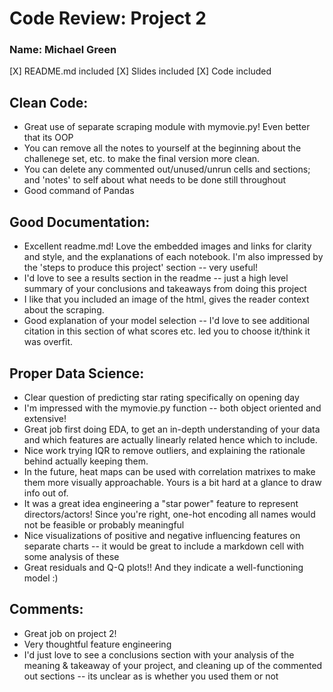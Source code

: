 # Code Review: Project 2

### Name: Michael Green 

[X] README.md included
[X] Slides included
[X] Code included

## Clean Code:
- Great use of separate scraping module with mymovie.py! Even better that its OOP 
- You can remove all the notes to yourself at the beginning about the challenege set, etc. to make the final version more clean. 
- You can delete any commented out/unused/unrun cells and sections; and 'notes' to self about what needs to be done still throughout
- Good command of Pandas 

## Good Documentation: 
- Excellent readme.md! Love the embedded images and links for clarity and style, and the explanations of each notebook. I'm also impressed by the 'steps to produce this project' section -- very useful! 
- I'd love to see a results section in the readme -- just a high level summary of your conclusions and takeaways from doing this project 
- I like that you included an image of the html, gives the reader context about the scraping.
- Good explanation of your model selection -- I'd love to see additional citation in this section of what scores etc. led you to choose it/think it was overfit. 

## Proper Data Science: 
- Clear question of predicting star rating specifically on opening day 
- I'm impressed with the mymovie.py function -- both object oriented and extensive! 
- Great job first doing EDA, to get an in-depth understanding of your data and which features are actually linearly related hence which to include. 
- Nice work trying IQR to remove outliers, and explaining the rationale behind actually keeping them.  
- In the future, heat maps can be used with correlation matrixes to make them more visually approachable. Yours is a bit hard at a glance to draw info out of. 
- It was a great idea engineering a "star power" feature to represent directors/actors! Since you're right, one-hot encoding all names would not be feasible or probably meaningful 
- Nice visualizations of positive and negative influencing features on separate charts -- it would be great to include a markdown cell with some analysis of these 
- Great residuals and Q-Q plots!! And they indicate a well-functioning model :) 

## Comments: 
- Great job on project 2! 
- Very thoughtful feature engineering
- I'd just love to see a conclusions section with your analysis of the meaning & takeaway of your project, and cleaning up of the commented out sections -- its unclear as is whether you used them or not
